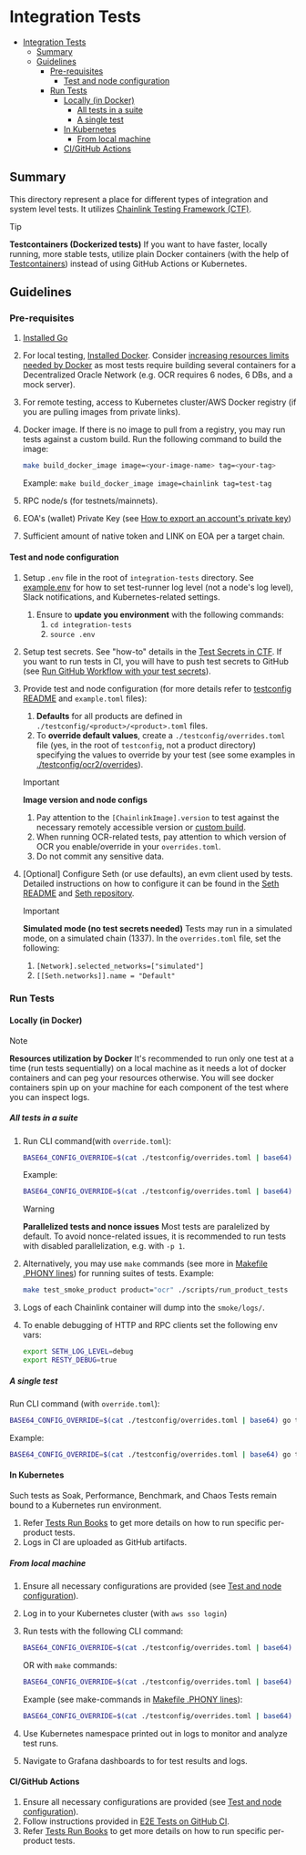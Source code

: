 # Integration Tests

- [Integration Tests](#integration-tests)
  - [Summary](#summary)
  - [Guidelines](#guidelines)
    - [Pre-requisites](#pre-requisites)
      - [Test and node configuration](#test-and-node-configuration)
    - [Run Tests](#run-tests)
      - [Locally (in Docker)](#locally-in-docker)
        - [All tests in a suite](#all-tests-in-a-suite)
        - [A single test](#a-single-test)
      - [In Kubernetes](#in-kubernetes)
        - [From local machine](#from-local-machine)
      - [CI/GitHub Actions](#cigithub-actions)

## Summary

This directory represent a place for different types of integration and system level tests. It utilizes [Chainlink Testing Framework (CTF)](https://github.com/smartcontractkit/chainlink-testing-framework).

> [!TIP]
> **Testcontainers (Dockerized tests)**
> If you want to have faster, locally running, more stable tests, utilize plain Docker containers (with the help of [Testcontainers](https://golang.testcontainers.org/)) instead of using GitHub Actions or Kubernetes.

## Guidelines

### Pre-requisites

1. [Installed Go](https://go.dev/)
2. For local testing, [Installed Docker](https://www.docker.com/). Consider [increasing resources limits needed by Docker](https://stackoverflow.com/questions/44533319/how-to-assign-more-memory-to-docker-container) as most tests require building several containers for a Decentralized Oracle Network (e.g. OCR requires 6 nodes, 6 DBs, and a mock server).
3. For remote testing, access to Kubernetes cluster/AWS Docker registry (if you are pulling images from private links).
4. Docker image. If there is no image to pull from a registry, you may run tests against a custom build. Run the following command to build the image:

    ```bash
    make build_docker_image image=<your-image-name> tag=<your-tag>
    ```

    Example: `make build_docker_image image=chainlink tag=test-tag`

5. RPC node/s (for testnets/mainnets).
6. EOA's (wallet) Private Key (see [How to export an account's private key](https://support.metamask.io/ru/managing-my-wallet/secret-recovery-phrase-and-private-keys/how-to-export-an-accounts-private-key/))
7. Sufficient amount of native token and LINK on EOA per a target chain.

#### Test and node configuration

1. Setup `.env` file in the root of `integration-tests` directory. See [example.env](./example.env) for how to set test-runner log level (not a node's log level), Slack notifications, and Kubernetes-related settings.

   1. Ensure to **update you environment** with the following commands:
      1. `cd integration-tests`
      2. `source .env`

2. Setup test secrets. See "how-to" details in the [Test Secrets in CTF](https://github.com/smartcontractkit/chainlink-testing-framework/blob/main/lib/config/README.md#test-secrets). If you want to run tests in CI, you will have to push test secrets to GitHub (see [Run GitHub Workflow with your test secrets](https://github.com/smartcontractkit/chainlink-testing-framework/blob/main/lib/config/README.md#run-github-workflow-with-your-test-secrets)).

3. Provide test and node configuration (for more details refer to [testconfig README](./testconfig/README.md) and `example.toml` files):
   1. **Defaults** for all products are defined in `./testconfig/<product>/<product>.toml` files.
   2. To **override default values**, create a `./testconfig/overrides.toml` file (yes, in the root of `testconfig`, not a product directory) specifying the values to override by your test (see some examples in [./testconfig/ocr2/overrides](./testconfig/ocr2/overrides)).

   > [!IMPORTANT]
   > **Image version and node configs**
   > 1. Pay attention to the `[ChainlinkImage].version` to test against the necessary remotely accessible version or [custom build](#pre-requisites).
   > 2. When running OCR-related tests, pay attention to which version of OCR you enable/override in your `overrides.toml`.
   > 3. Do not commit any sensitive data.

4. [Optional] Configure Seth (or use defaults), an evm client used by tests. Detailed instructions on how to configure it can be found in the [Seth README](./README_SETH.md) and [Seth repository](https://github.com/smartcontractkit/chainlink-testing-framework/tree/main/seth).

   > [!IMPORTANT]
   > **Simulated mode (no test secrets needed)**
   > Tests may run in a simulated mode, on a simulated chain (1337). In the `overrides.toml` file, set the following:
   > 1. `[Network].selected_networks=["simulated"]`
   > 2. `[[Seth.networks]].name = "Default"`

### Run Tests

#### Locally (in Docker)

> [!NOTE]
> **Resources utilization by Docker**
> It's recommended to run only one test at a time (run tests sequentially) on a local machine as it needs a lot of docker containers and can peg your resources otherwise. You will see docker containers spin up on your machine for each component of the test where you can inspect logs.

##### All tests in a suite

1. Run CLI command(with `override.toml`):

   ```bash
   BASE64_CONFIG_OVERRIDE=$(cat ./testconfig/overrides.toml | base64) go test -v -p 1 ./smoke/<product>_test.go
   ```

   Example:

   ```bash
   BASE64_CONFIG_OVERRIDE=$(cat ./testconfig/overrides.toml | base64) go test -v -p 1 ./smoke/ocr_test.go
   ```

   > [!WARNING]
   > **Parallelized tests and nonce issues**
   > Most tests are paralelized by default. To avoid nonce-related issues, it is recommended to run tests with disabled parallelization, e.g. with `-p 1`.

2. Alternatively, you may use `make` commands (see more in [Makefile .PHONY lines](./Makefile)) for running suites of tests.
    Example:

    ```bash
    make test_smoke_product product="ocr" ./scripts/run_product_tests
    ```

3. Logs of each Chainlink container will dump into the `smoke/logs/`.
4. To enable debugging of HTTP and RPC clients set the following env vars:

    ```bash
    export SETH_LOG_LEVEL=debug
    export RESTY_DEBUG=true
    ```

##### A single test

Run CLI command (with `override.toml`):

```bash
BASE64_CONFIG_OVERRIDE=$(cat ./testconfig/overrides.toml | base64) go test -v -timeout 15m -run <"TestNameToRun"> ./<directory_name_with_tests>
```

Example:

```bash
BASE64_CONFIG_OVERRIDE=$(cat ./testconfig/overrides.toml | base64) go test -v -timeout 15m -run "TestOCRv2Basic" ./smoke
```

#### In Kubernetes

Such tests as Soak, Performance, Benchmark, and Chaos Tests remain bound to a Kubernetes run environment.

1. Refer [Tests Run Books](./run-books/) to get more details on how to run specific per-product tests.
2. Logs in CI are uploaded as GitHub artifacts.

##### From local machine

1. Ensure all necessary configurations are provided (see [Test and node configuration](#test-and-node-configuration)).
2. Log in to your Kubernetes cluster (with `aws sso login`)
3. Run tests with the following CLI command:

   ```bash
   BASE64_CONFIG_OVERRIDE=$(cat ./testconfig/overrides.toml | base64) go test -v -timeout <max_test_timeout> -p 1 -run '<TestName>' ./<test_directory>
   ```

   OR with `make` commands:

   ```bash
   BASE64_CONFIG_OVERRIDE=$(cat ./testconfig/overrides.toml | base64) make test_<your_test>
   ```

   Example (see make-commands in [Makefile .PHONY lines](./Makefile)):

   ```bash
   BASE64_CONFIG_OVERRIDE=$(cat ./testconfig/overrides.toml | base64) make test_chaos_ocr/make test_soak_ocr2/test_node_migrations
   ```

4. Use Kubernetes namespace printed out in logs to monitor and analyze test runs.
5. Navigate to Grafana dashboards to for test results and logs.

#### CI/GitHub Actions

1. Ensure all necessary configurations are provided (see [Test and node configuration](#test-and-node-configuration)).
2. Follow instructions provided in [E2E Tests on GitHub CI](../.github/E2E_TESTS_ON_GITHUB_CI.md).
3. Refer [Tests Run Books](./run-books/) to get more details on how to run specific per-product tests.
